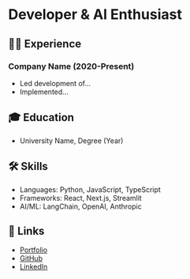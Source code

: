 #   Developer & AI Enthusiast

## 👨‍💻 Experience
### Company Name (2020-Present)
- Led development of...
- Implemented...

## 🎓 Education
- University Name, Degree (Year)

## 🛠️ Skills
- Languages: Python, JavaScript, TypeScript
- Frameworks: React, Next.js, Streamlit
- AI/ML: LangChain, OpenAI, Anthropic

## 🔗 Links
- [Portfolio](/portfolio)
- [GitHub](https://github.com/stonebat)
- [LinkedIn](https://linkedin.com/in/yourusername)